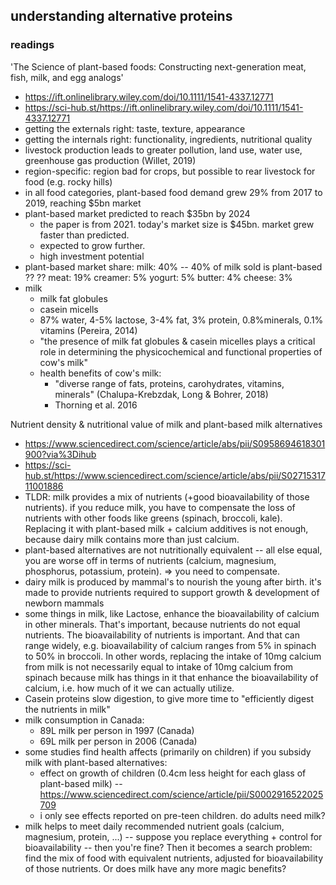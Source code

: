 ## understanding alternative proteins

### readings

'The Science of plant-based foods: Constructing next-generation meat, fish, milk, and egg analogs' 
  - https://ift.onlinelibrary.wiley.com/doi/10.1111/1541-4337.12771
  - https://sci-hub.st/https://ift.onlinelibrary.wiley.com/doi/10.1111/1541-4337.12771
  - getting the externals right: taste, texture, appearance
  - getting the internals right: functionality, ingredients, nutritional quality
  - livestock production leads to greater pollution, land use, water use, greenhouse gas production (Willet, 2019)
  - region-specific: region bad for crops, but possible to rear livestock for food (e.g. rocky hills)
  - in all food categories, plant-based food demand grew 29% from 2017 to 2019, reaching $5bn market
  - plant-based market predicted to reach $35bn by 2024
    - the paper is from 2021. today's market size is $45bn. market grew faster than predicted.
    - expected to grow further.
    - high investment potential
  - plant-based market share:
      milk: 40% -- 40% of milk sold is plant-based ?? ??
      meat: 19%
      creamer: 5%
      yogurt: 5%
      butter: 4%
      cheese: 3%
  - milk
    - milk fat globules
    - casein micells
    - 87% water, 4-5% lactose, 3-4% fat, 3% protein, 0.8%minerals, 0.1% vitamins (Pereira, 2014) 
    - "the presence of milk fat globules & casein micelles plays a critical role in determining the physicochemical and functional properties of cow's milk" 
    - health benefits of cow's milk:
      - "diverse range of fats, proteins, carohydrates, vitamins, minerals" (Chalupa-Krebzdak, Long & Bohrer, 2018)
      - Thorning et al. 2016


Nutrient density & nutritional value of milk and plant-based milk alternatives
- https://www.sciencedirect.com/science/article/abs/pii/S0958694618301900?via%3Dihub
- https://sci-hub.st/https://www.sciencedirect.com/science/article/abs/pii/S0271531711001886
- TLDR: milk provides a mix of nutrients (+good bioavailability of those nutrients). if you reduce milk, you have to compensate the loss of nutrients with other foods like greens (spinach, broccoli, kale). Replacing it with plant-based milk + calcium additives is not enough, because dairy milk contains more than just calcium.
- plant-based alternatives are not nutritionally equivalent -- all else equal, you are worse off in terms of nutrients (calcium, magnesium, phosphorus, potassium, protein). => you need to compensate.
- dairy milk is produced by mammal's to nourish the young after birth. it's made to provide nutrients required to support growth & development of newborn mammals
- some things in milk, like Lactose, enhance the bioavailability of calcium in other minerals. That's important, because nutrients do not equal nutrients. The bioavailability of nutrients is important. And that can range widely, e.g. bioavailability of calcium ranges from 5% in spinach to 50% in broccoli. In other words, replacing the intake of 10mg calcium from milk is not necessarily equal to intake of 10mg calcium from spinach because milk has things in it that enhance the bioavailability of calcium, i.e. how much of it we can actually utilize.
- Casein proteins slow digestion, to give more time to "efficiently digest the nutrients in milk"
- milk consumption in Canada:
  - 89L milk per person in 1997 (Canada)
  - 69L milk per person in 2006 (Canada)
- some studies find health affects (primarily on children) if you subsidy milk with plant-based alternatives:
    - effect on growth of children (0.4cm less height for each glass of plant-based milk) -- https://www.sciencedirect.com/science/article/pii/S0002916522025709
    - i only see effects reported on pre-teen children. do adults need milk?
- milk helps to meet daily recommended nutrient goals (calcium, magnesium, protein, ...) -- suppose you replace everything + control for bioavailability -- then you're fine? Then it becomes a search problem: find the mix of food with equivalent nutrients, adjusted for bioavailability of those nutrients. Or does milk have any more magic benefits?
